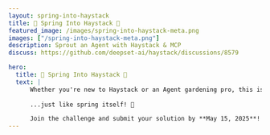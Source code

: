 ```yaml
---
layout: spring-into-haystack
title: 🌸 Spring Into Haystack 🌸
featured_image: /images/spring-into-haystack-meta.png
images: ["/spring-into-haystack-meta.png"]
description: Sprout an Agent with Haystack & MCP
discuss: https://github.com/deepset-ai/haystack/discussions/8579

hero:
  title: 🌸 Spring Into Haystack 🌸
  text: |
      Whether you're new to Haystack or an Agent gardening pro, this is your chance to cultivate something useful, elegant, and powerful... 
      
      ...just like spring itself! 🌼

      Join the challenge and submit your solution by **May 15, 2025**!
---
```

